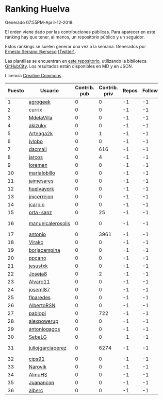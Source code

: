 # Ranking Huelva

Generado 07:55PM-April-12-2018.

El orden viene dado por las contribuciones públicas. Para aparecer en este ránking hay que tener, al menos, un repositorio público y un seguidor.

Estos ránkings se suelen generar una vez a la semana. Generados por [Ernesto Serrano @erseco](https://github.com/erseco/) [(Twitter)](https://twitter.com/erseco).

Las plantillas se encuentran en [este repositorio](https://github.com/iblancasa/GH-Spanish-Ranking), utilizando la biblioteca [GitHubCity](https://github.com/iblancasa/GitHubCity). Los resultados están disponibles en MD y en JSON.

Licencia [Creative Commons](https://creativecommons.org/licenses/by/4.0/).

| Puesto   |  Usuario  | Contrib. pub | Contrib. priv |Repos| Followers | Desde |  Avatar  |
|----------|-----------|--------------|---------------|-----|-----------|-------|----------|
|1|[agrogeek](https://github.com/agrogeek)|0|0|-1|-1||![agrogeek]()|
|2|[currix](https://github.com/currix)|0|0|-1|-1||![currix]()|
|3|[MdelaVilla](https://github.com/MdelaVilla)|0|0|-1|-1||![MdelaVilla]()|
|4|[akizuky](https://github.com/akizuky)|0|0|-1|-1||![akizuky]()|
|5|[Arteaga2k](https://github.com/Arteaga2k)|0|1|-1|-1||![Arteaga2k]()|
|6|[jvlobo](https://github.com/jvlobo)|0|0|-1|-1||![jvlobo]()|
|7|[dacmail](https://github.com/dacmail)|0|616|-1|-1||![dacmail]()|
|8|[jarcos](https://github.com/jarcos)|0|4|-1|-1||![jarcos]()|
|9|[loreman](https://github.com/loreman)|0|0|-1|-1||![loreman]()|
|10|[marialobillo](https://github.com/marialobillo)|0|0|-1|-1||![marialobillo]()|
|11|[jaimesares](https://github.com/jaimesares)|0|0|-1|-1||![jaimesares]()|
|12|[huelvayork](https://github.com/huelvayork)|0|0|-1|-1||![huelvayork]()|
|13|[jmcerrejon](https://github.com/jmcerrejon)|0|0|-1|-1||![jmcerrejon]()|
|14|[jcarpio](https://github.com/jcarpio)|0|0|-1|-1||![jcarpio]()|
|15|[orta-sanz](https://github.com/orta-sanz)|0|25|-1|-1||![orta-sanz]()|
|16|[manuelcalerosolis](https://github.com/manuelcalerosolis)|0|0|-1|-1||![manuelcalerosolis]()|
|17|[antonio](https://github.com/antonio)|0|3961|-1|-1||![antonio]()|
|18|[Virako](https://github.com/Virako)|0|0|-1|-1||![Virako]()|
|19|[borjacampina](https://github.com/borjacampina)|0|0|-1|-1||![borjacampina]()|
|20|[ppcano](https://github.com/ppcano)|0|0|-1|-1||![ppcano]()|
|21|[jesustxk](https://github.com/jesustxk)|0|0|-1|-1||![jesustxk]()|
|22|[Joseja8](https://github.com/Joseja8)|0|2|-1|-1||![Joseja8]()|
|23|[Alvaro11](https://github.com/Alvaro11)|0|0|-1|-1||![Alvaro11]()|
|24|[joseml87](https://github.com/joseml87)|0|0|-1|-1||![joseml87]()|
|25|[flparedes](https://github.com/flparedes)|0|0|-1|-1||![flparedes]()|
|26|[AlbertoRSN](https://github.com/AlbertoRSN)|0|0|-1|-1||![AlbertoRSN]()|
|27|[pablopi](https://github.com/pablopi)|0|722|-1|-1||![pablopi]()|
|28|[alexpowerup](https://github.com/alexpowerup)|0|0|-1|-1||![alexpowerup]()|
|29|[antoniogagos](https://github.com/antoniogagos)|0|0|-1|-1||![antoniogagos]()|
|30|[SebaLG](https://github.com/SebaLG)|0|0|-1|-1||![SebaLG]()|
|31|[juliojgarciaperez](https://github.com/juliojgarciaperez)|0|6274|-1|-1||![juliojgarciaperez]()|
|32|[cjps91](https://github.com/cjps91)|0|0|-1|-1||![cjps91]()|
|33|[Narovik](https://github.com/Narovik)|0|0|-1|-1||![Narovik]()|
|34|[AlmuHS](https://github.com/AlmuHS)|0|0|-1|-1||![AlmuHS]()|
|35|[Juanancon](https://github.com/Juanancon)|0|0|-1|-1||![Juanancon]()|
|36|[alberc](https://github.com/alberc)|0|0|-1|-1||![alberc]()|
